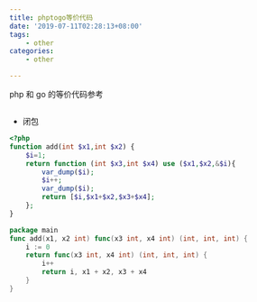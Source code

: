 ```yaml
---
title: phptogo等价代码
date: '2019-07-11T02:28:13+08:00'
tags:
    - other
categories:
    - other

---
```




php 和 go 的等价代码参考

<!--more-->
```php
```
- 闭包
```php
<?php
function add(int $x1,int $x2) {
	$i=1;
	return function (int $x3,int $x4) use ($x1,$x2,&$i){
        var_dump($i);
        $i++;
        var_dump($i);
		return [$i,$x1+$x2,$x3+$x4];
	};
}
```

```go
package main 
func add(x1, x2 int) func(x3 int, x4 int) (int, int, int) {
	i := 0
	return func(x3 int, x4 int) (int, int, int) {
		i++
		return i, x1 + x2, x3 + x4
	}
}
```
